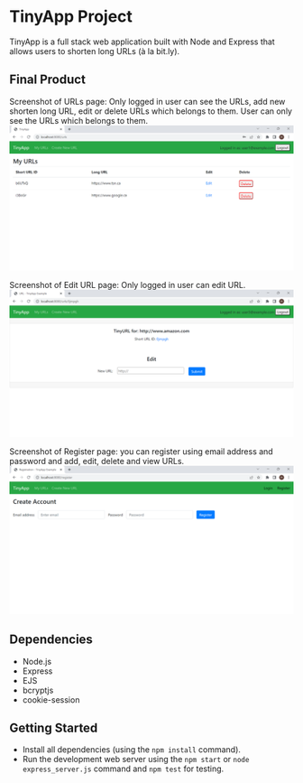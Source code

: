 # TinyApp Project

TinyApp is a full stack web application built with Node and Express that allows users to shorten long URLs (à la bit.ly).

## Final Product

Screenshot of URLs page:  Only logged in user can see the URLs, add new shorten long URL, edit or delete URLs which belongs to them. User can only see the URLs which belongs to them.
!["Screenshot of URLs page"](https://github.com/mitalikawde11/tinyapp/blob/master/docs/urls_page.png?raw=true)


Screenshot of Edit URL page:  Only logged in user can edit URL.
!["Screenshot of Edit URL page"](https://github.com/mitalikawde11/tinyapp/blob/master/docs/urls_edit_page.png?raw=true)


Screenshot of Register page:  you can register using email address and password and add, edit, delete and view URLs.
!["Screenshot of Register page"](https://github.com/mitalikawde11/tinyapp/blob/master/docs/urls_register_page.png?raw=true)

## Dependencies

- Node.js
- Express
- EJS
- bcryptjs
- cookie-session

## Getting Started

- Install all dependencies (using the `npm install` command).
- Run the development web server using the `npm start` or `node express_server.js` command and `npm test` for testing.
